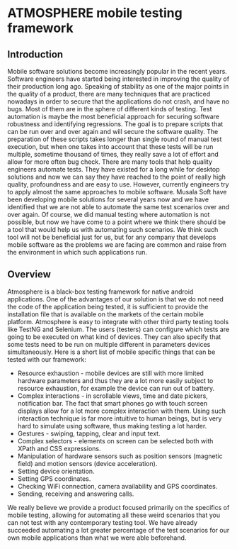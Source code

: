 # ATMOSPHERE mobile testing framework
## Introduction
Mobile software solutions become increasingly popular in the recent years. Software engineers have started being interested in improving the quality of their production long ago. Speaking of stability as one of the major points in the quality of a product, there are many techniques that are practiced nowadays in order to secure that the applications do not crash, and have no bugs. Most of them are in the sphere of different kinds of testing. Test automation is maybe the most beneficial approach for securing software robustness and identifying regressions. The goal is to prepare scripts that can be run over and over again and will secure the software quality. The preparation of these scripts takes longer than single round of manual test execution, but when one takes into account that these tests will be run multiple, sometime thousand of times, they really save a lot of effort and allow for more often bug check. There are many tools that help quality engineers automate tests. They have existed for a long while for desktop solutions and now we can say they have reached to the point of really high quality, profoundness and are easy to use. However, currently engineers try to apply almost the same approaches to mobile software. Musala Soft have been developing mobile solutions for several years now and we have identified that we are not able to automate the same test scenarios over and over again. Of course, we did manual testing where automation is not possible, but now we have come to a point where we think there should be a tool that would help us with automating such scenarios. We think such tool will not be beneficial just for us, but for any company that develops mobile software as the problems we are facing are common and raise from the environment in which such applications run.

## Overview
Atmosphere is a black-box testing framework for native android applications. One of the advantages of our solution is that we do not need the code of the application being tested, it is sufficient to provide the installation file that is available on the markets of the certain mobile platform. Atmosphere is easy to integrate with other third party testing tools like TestNG and Selenium. The users (testers) can configure which tests are going to be executed on what kind of devices. They can also specify that some tests need to be run on multiple different in parameters devices simultaneously.
Here is a short list of mobile specific things that can be tested with our framework:
 * Resource exhaustion - mobile devices are still with more limited hardware parameters and thus they are a lot more easily subject to resource exhaustion, for example the device can run out of battery.
 * Complex interactions - in scrollable views, time and date pickers, notification bar. The fact that smart phones go with touch screen displays allow for a lot more complex interaction with them. Using such interaction technique is far more intuitive to human beings, but is very hard to simulate using software, thus making testing a lot harder.
 * Gestures - swiping, tapping, clear and input text.
 * Complex selectors - elements on screen can be selected both with XPath and CSS expressions.
 * Manipulation of hardware sensors such as position sensors (magnetic field) and motion sensors (device acceleration).
 * Setting device orientation.
 * Setting GPS coordinates.
 * Checking WiFi connection, camera availability and GPS coordinates.
 * Sending, receiving and answering calls.

We really believe we provide a product focused primarily on the specifics of mobile testing, allowing for automating all these weird scenarios that you can not test with any contemporary testing tool. We have already succeeded automating a lot greater percentage of the test scenarios for our own mobile applications than what we were able beforehand.
